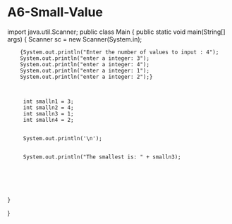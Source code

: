 # A6-Small-Value

import java.util.Scanner;
public class Main {
	public static void main(String[] args) {
		Scanner sc = new Scanner(System.in);
		
		{System.out.println("Enter the number of values to input : 4");
		System.out.println("enter a integer: 3");
		System.out.println("enter a integer: 4");
		System.out.println("enter a integer: 1");
		System.out.println("enter a integer: 2");} 
		
				
		 
		 int smalln1 = 3;
		 int smalln2 = 4;
		 int smalln3 = 1;
		 int smalln4 = 2;
		
		 
		 System.out.println('\n');
		 
		
		 System.out.println("The smallest is: " + smalln3);
		
		


		
		
	}
}

		

